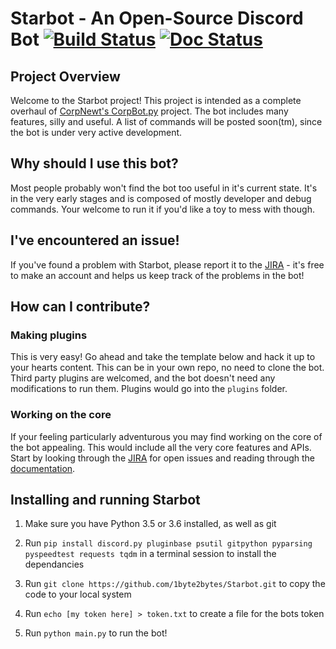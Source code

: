 # Starbot - An Open-Source Discord Bot [![Build Status](http://sydneyerickson.me:8080/job/Starbot/job/Starbot/badge/icon)](https://sydstudios.me/jenkins/job/Starbot/job/Starbot/badge/icon) [![Doc Status](http://starbot.readthedocs.io/en/latest/?badge=latest)](http://starbot.readthedocs.io/en/latest/)

## Project Overview

Welcome to the Starbot project! This project is intended as a complete overhaul of [CorpNewt's CorpBot.py](https://github.com/corpnewt/CorpBot.py) project. The bot includes many features, silly and useful. A list of commands will be posted soon(tm), since the bot is under very active development.

## Why should I use this bot?

Most people probably won't find the bot too useful in it's current state. It's in the very early stages and is composed of mostly developer and debug commands. Your welcome to run it if you'd like a toy to mess with though.

## I've encountered an issue!

If you've found a problem with Starbot, please report it to the [JIRA](https://sydstudios.atlassian.net/projects/SB/issues/?filter=allopenissues) - it's free to make an account and helps us keep track of the problems in the bot!

## How can I contribute?

### Making plugins

This is very easy! Go ahead and take the template below and hack it up to your hearts content. This can be in your own repo, no need to clone the bot. Third party plugins are welcomed, and the bot doesn't need any modifications to run them. Plugins would go into the `plugins` folder.

### Working on the core

If your feeling particularly adventurous you may find working on the core of the bot appealing. This would include all the very core features and APIs. Start by looking through the [JIRA](https://sydstudios.atlassian.net/projects/SB/issues/?filter=allopenissues) for open issues and reading through the [documentation](https://sydstudios.atlassian.net/wiki/spaces/SB).

## Installing and running Starbot

1. Make sure you have Python 3.5 or 3.6 installed, as well as git

2. Run `pip install discord.py pluginbase psutil gitpython pyparsing pyspeedtest requests tqdm` in a terminal session to install the dependancies

3. Run `git clone https://github.com/1byte2bytes/Starbot.git` to copy the code to your local system

4. Run `echo [my token here] > token.txt` to create a file for the bots token

5. Run `python main.py` to run the bot!

